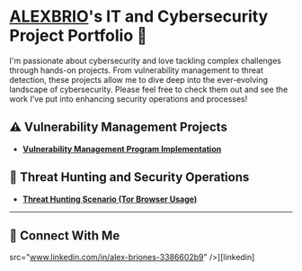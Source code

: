 # <a href="https://www.linkedin.com/in/ALEXBRIO/">ALEXBRIO</a>'s IT and Cybersecurity Project Portfolio 🔐

I'm passionate about cybersecurity and love tackling complex challenges through hands-on projects. From vulnerability management to threat detection, these projects allow me to dive deep into the ever-evolving landscape of cybersecurity. Please feel free to check them out and see the work I’ve put into enhancing security operations and processes!


## ⚠️ Vulnerability Management Projects

- **[Vulnerability Management Program Implementation](https://github.com/ALEXBRIO/Vulnerability-Managements-Project/blob/main/README.md)**


## 🚨 Threat Hunting and Security Operations

- **[Threat Hunting Scenario (Tor Browser Usage)](https://github.com/joshmadakor0/threat-hunting-scenario-tor)**

<hr/>

## 🤳 Connect With Me

src="www.linkedin.com/in/alex-briones-3386602b9" />][linkedin]




<!--
<img width="35" alt="image" src="https://github.com/user-attachments/assets/2f41c7cd-5ea8-4475-b451-a37161b6c3fb"> 
<img width="35" alt="image" src="https://github.com/user-attachments/assets/77649969-9910-4994-8b96-74a116cfb2a8">
-->
